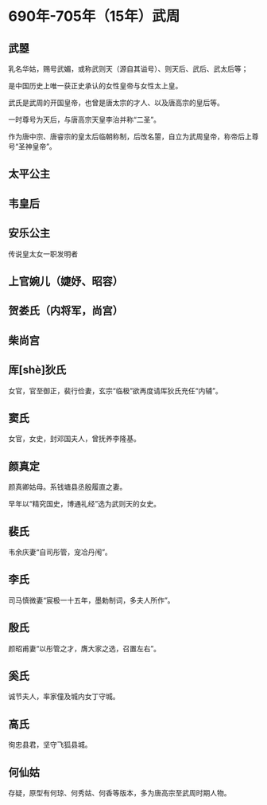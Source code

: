 # 690年-705年（15年）武周

## 武曌

乳名华姑，赐号武媚，或称武则天（源自其谥号）、则天后、武后、武太后等；

是中国历史上唯一获正史承认的女性皇帝与女性太上皇。

武氏是武周的开国皇帝，也曾是唐太宗的才人、以及唐高宗的皇后等。

一时尊号为天后，与唐高宗天皇李治并称“二圣”。

作为唐中宗、唐睿宗的皇太后临朝称制，后改名曌，自立为武周皇帝，称帝后上尊号“圣神皇帝”。

## 太平公主

## 韦皇后

## 安乐公主

传说皇太女一职发明者

## 上官婉儿（婕妤、昭容）

## 贺娄氏（内将军，尚宫）

## 柴尚宫

## 厍\[shè]狄氏

女官，官至御正，裴行俭妻，玄宗“临极”欲再度请厍狄氏充任“内辅”。

## 窦氏

女官，女史，封邓国夫人，曾抚养李隆基。

## 颜真定

颜真卿姑母。系钱塘县丞殷履直之妻。

早年以“精究国史，博通礼经”选为武则天的女史。

## 裴氏

韦余庆妻“自司彤管，宠冾丹闱”。

## 李氏

司马慎微妻“宸极一十五年，墨勅制词，多夫人所作”。

## 殷氏

颜昭甫妻“以彤管之才，膺大家之选，召置左右”。

## 奚氏

诚节夫人，率家僮及城内女丁守城。

## 高氏

徇忠县君，坚守飞狐县城。

## 何仙姑

存疑，原型有何琼、何秀姑、何香等版本，多为唐高宗至武周时期人物。
